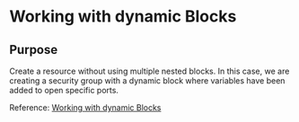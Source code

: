 # Working with dynamic Blocks

## Purpose
Create a resource without using multiple nested blocks. In this case, we are creating a security group with a dynamic block where variables have been added to open specific ports.


Reference: [Working with dynamic Blocks](https://developer.hashicorp.com/terraform/language/expressions/dynamic-blocks)